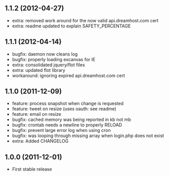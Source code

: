 ## 1.1.2 (2012-04-27)
* extra: removed work around for the now valid api.dreamhost.com cert
* extra: readme updated to explain SAFETY_PERCENTAGE

## 1.1.1 (2012-04-14)
* bugfix: daemon now cleans log
* bugfix: properly loading excanvas for IE
* extra: consolidated jquery/flot files
* extra: updated flot library	
* workaround: ignoring expired api.dreamhost.com cert

## 1.1.0 (2011-12-09)
* feature: process snapshot when change is requested
* feature: tweet on resize (uses oauth: see readme)
* feature: email on resize
* bugfix: cached memory was being reported in kb not mb
* bugfix: crontab needs a newline to properly RELOAD
* bugfix: prevent large error log when using cron
* bugfix: was looping through missing array when login.php does not exist
* extra: Added CHANGELOG

## 1.0.0 (2011-12-01)

* First stable release